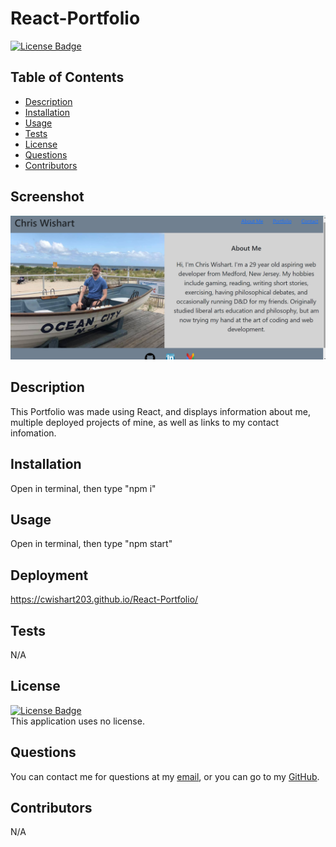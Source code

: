 # React-Portfolio

  [![License Badge]()]()

  ## Table of Contents
  - [Description](#Description)
  - [Installation](#Installation)
  - [Usage](#Usage)
  - [Tests](#Tests)
  - [License](#License)
  - [Questions](#Questions)
  - [Contributors](#Contributors)

  ## Screenshot
  ![Screenshot](./src/img/reactPortfolioSS.png)

  ## Description
  This Portfolio was made using React, and displays information about me, multiple deployed projects of mine, as well as links to my contact infomation.

  ## Installation
  Open in terminal, then type "npm i"

  ## Usage
  Open in terminal, then type "npm start"

  ## Deployment
  https://cwishart203.github.io/React-Portfolio/

  ## Tests
  N/A

  ## License
  [![License Badge]()]()
  </br>
  This application uses no license.

  ## Questions
  You can contact me for questions at my [email](mailto:cwishart203@gmail.com), or you can go to my [GitHub](https://github.com/cwishart203).

  ## Contributors
  N/A
